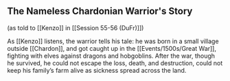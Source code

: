 ## The Nameless Chardonian Warrior's Story
(as told to [[Kenzo]] in [[Session 55-56 (DuFr)]])

As [[Kenzo]] listens, the warrior tells his tale: he was born in a small village outside [[Chardon]], and got caught up in the [[Events/1500s/Great War]], fighting with elves against dragons and hobgoblins. After the war, though he survived, he could not escape the loss, death, and destruction, could not keep his family’s farm alive as sickness spread across the land.